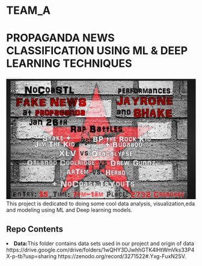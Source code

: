 # TEAM_A
# PROPAGANDA NEWS CLASSIFICATION USING ML & DEEP LEARNING TECHNIQUES
![Alt text](https://github.com/DATA-606-FALL-2022/TEAM_A/blob/main/images/Screenshot_20221029_022630.png)
This project is dedicated to doing some cool data analysis, visualization,eda and modeling using ML and Deep learning models.
## Repo Contents
  <li><b>Data:</b>This folder  contains  data sets used in our project and origin of data
    https://drive.google.com/drive/folders/1wQHY3DJwhhGTK4lHtWmVks33P4X-p-tb?usp=sharing
    https://zenodo.org/record/3271522#.Yxg-FuxN2SV.
  </li>
